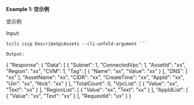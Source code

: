 **Example 1: 空示例**

空示例

Input: 

```
tccli csip DescribeVpcAssets --cli-unfold-argument ```

Output: 
```
{
    "Response": {
        "Data": [
            {
                "Subnet": 1,
                "ConnectedVpc": 1,
                "AssetId": "xx",
                "Region": "xx",
                "CVM": 1,
                "Tag": [
                    {
                        "Name": "xx",
                        "Value": "xx"
                    }
                ],
                "DNS": [
                    "xx"
                ],
                "AssetName": "xx",
                "CIDR": "xx",
                "CreateTime": "xx",
                "AppId": "xx",
                "Uin": "xx",
                "Nick": "xx"
            }
        ],
        "TotalCount": 0,
        "VpcList": [
            {
                "Value": "xx",
                "Text": "xx"
            }
        ],
        "RegionList": [
            {
                "Value": "xx",
                "Text": "xx"
            }
        ],
        "AppIdList": [
            {
                "Value": "xx",
                "Text": "xx"
            }
        ],
        "RequestId": "xx"
    }
}
```

